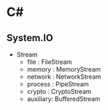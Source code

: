 # C#

## System.IO

- Stream
    - file     : FileStream
    - memory   : MemoryStream
    - network  : NetworkStream
    - process  : PipeStream
    - crypto   : CryptoStream
    - auxiliary: BufferedStream

